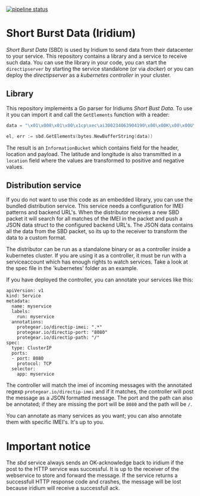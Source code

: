 
[![pipeline status](https://gitlab.com/globalsafetrack/sbd/badges/master/pipeline.svg)](https://gitlab.com/globalsafetrack/sbd/commits/master)

# Short Burst Data (Iridium)

*Short Burst Data* (SBD) is used by Iridium to send data from their datacenter to your service. This repository contains a library and a service to receive such data. You can use the library in your code, you can start the `directipserver` by starting the service standalone (or via *docker*) or you can deploy the *directipserver* as a *kubernetes controller* in your cluster.

## Library

This repository implements a Go parser for Iridiums *Short Bust Data*. To use
it you can import it and call the `GetElements` function with a reader:
~~~go
data = "\x01\x008\x01\x00\x1cp\xec\ai300234063904190\x00\x00K\x00\x00U\x9e\xba,\x02\x00\x0ctest message"

el, err := sbd.GetElements(bytes.NewBufferString(data))
~~~

The result is an `InformationBucket` which contains field for the header, location and payload. The latitude and longitude is also transmitted in a `location` field where the values are transformed to positive and negative values.

## Distribution service

If you do not want to use this code as an embedded library, you can use the bundled distribution service. This service needs a configuration for IMEI patterns and backend URL's. When the distributor receives a new SBD packet it will search for all matches of the IMEI in the packet and push a JSON data struct to the configured backend URL's. The JSON data contains all the data from the SBD packet, so its up to the receiver to transform the data to a custom format.

The distributor can be run as a standalone binary or as a controller inside a kubernetes cluster. If you are using it as a controller, it must be run with a serviceaccount which has enough rights to watch services. Take a look at the spec file in the 'kubernetes' folder as an example.

If you have deployed the controller, you can annotate your services like this:
~~~
apiVersion: v1
kind: Service
metadata:
  name: myservice
  labels:
    run: myservice
  annotations:
    protegear.io/directip-imei: ".*"
    protegear.io/directip-port: "8080"
    protegear.io/directip-path: "/"
spec:
  type: ClusterIP
  ports:
  - port: 8080
    protocol: TCP
  selector:
    app: myservice
~~~

The controller will match the imei of incoming messages with the annotated regexp `protegear.io/directip-imei` and if it matches, the controller will post the message as a JSON formatted message. The port and the path can also be annotated; if they are missing the port will be `8080` and the path will be `/`.

You can annotate as many services as you want; you can also annotate them with specific IMEI's. It's up to you.

# Important notice
The *sbd* service always sends an OK-acknowledge back to iridium if the post to the HTTP service was successful. It is up to the receiver of the webservice to store and forward the message. If the service returns a successfull HTTP response code and crashes, the message will be lost because iridium will receive a successfull ack.

